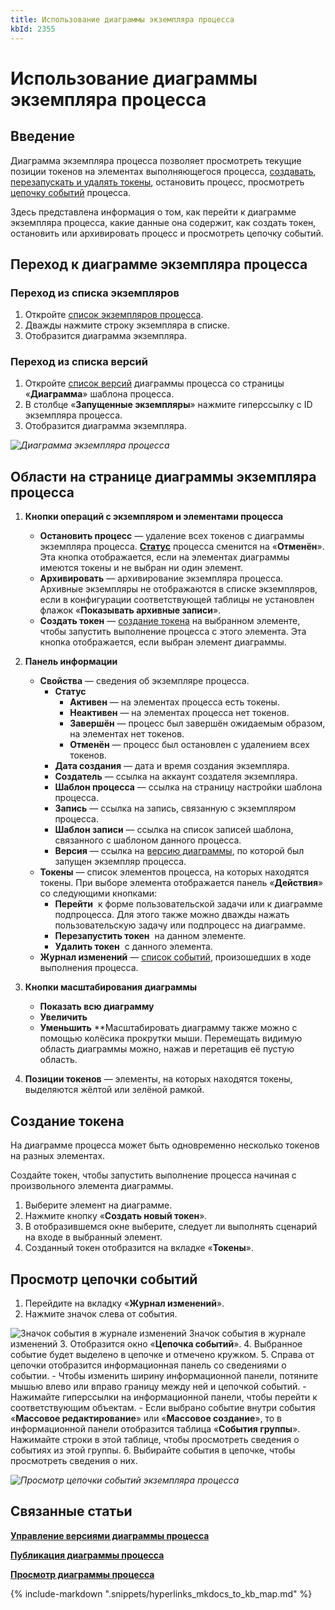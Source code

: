 ```yaml
---
title: Использование диаграммы экземпляра процесса
kbId: 2355
---
```


# Использование диаграммы экземпляра процесса

## Введение

Диаграмма экземпляра процесса позволяет просмотреть текущие позиции токенов на элементах выполняющегося процесса, [создавать](#token_create), [перезапускать и удалять токены](#tokens-tab), остановить процесс, просмотреть [цепочку событий](#events_chain_view) процесса.

Здесь представлена информация о том, как перейти к диаграмме экземпляра процесса, какие данные она содержит, как создать токен, остановить или архивировать процесс и просмотреть цепочку событий.

## Переход к диаграмме экземпляра процесса

### Переход из списка экземпляров

1. Откройте [список экземпляров процесса](../../templates/index.html#templates).
2. Дважды нажмите строку экземпляра в списке.
3. Отобразится диаграмма экземпляра.

### Переход из списка версий

1. Откройте [список версий](process_diagram_version_control.html#process_diagram_version_control) диаграммы процесса со страницы «**Диаграмма**» шаблона процесса.
2. В столбце «**Запущенные экземпляры**» нажмите гиперссылку с ID экземпляра процесса.
3. Отобразится диаграмма экземпляра.

_![Диаграмма экземпляра процесса](https://kb.comindware.ru/assets/process_diagram_view_instance.png)_

## Области на странице диаграммы экземпляра процесса

1. **Кнопки операций с экземпляром и элементами процесса**

    - **Остановить процесс** — удаление всех токенов с диаграммы экземпляра процесса. **[Статус](#process_status)** процесса сменится на «**Отменён**». Эта кнопка отображается, если на элементах диаграммы имеются токены и не выбран ни один элемент.
    - **Архивировать** — архивирование экземпляра процесса. Архивные экземпляры не отображаются в списке экземпляров, если в конфигурации соответствующей таблицы не установлен флажок «**Показывать архивные записи**».
    - **Создать токен** — [создание токена](#token_create) на выбранном элементе, чтобы запустить выполнение процесса с этого элемента. Эта кнопка отображается, если выбран элемент диаграммы.
2. **Панель информации**

    - **Свойства** — сведения об экземпляре процесса.
        - **Статус**
            - **Активен** — на элементах процесса есть токены.
            - **Неактивен** — на элементах процесса нет токенов.
            - **Завершён** — процесс был завершён ожидаемым образом, на элементах нет токенов.
            - **Отменён** — процесс был остановлен с удалением всех токенов.
        - **Дата создания** — дата и время создания экземпляра.
        - **Создатель** — ссылка на аккаунт создателя экземпляра.
        - **Шаблон процесса** — ссылка на страницу настройки шаблона процесса.
        - **Запись** — ссылка на запись, связанную с экземпляром процесса.
        - **Шаблон записи** — ссылка на список записей шаблона, связанного с шаблоном данного процесса.
        - **Версия** — ссылка на [версию диаграммы](process_diagram_version_control.html#process_diagram_version_control), по которой был запущен экземпляр процесса.
    - **Токены** — список элементов процесса, на которых находятся токены. При выборе элемента отображается панель «**Действия**» со следующими кнопками:
        - **Перейти** *‌* к форме пользовательской задачи или к диаграмме подпроцесса. Для этого также можно дважды нажать пользовательскую задачу или подпроцесс на диаграмме.
        - **Перезапустить токен** *‌* на данном элементе.
        - **Удалить токен** *‌* с данного элемента.
    - **Журнал изменений** — [список событий](#events_chain_view), произошедших в ходе выполнения процесса.
3. **Кнопки масштабирования диаграммы**

    - **Показать всю диаграмму** *‌*
    - **Увеличить** *‌*
    - **Уменьшить** *‌*Масштабировать диаграмму также можно с помощью колёсика прокрутки мыши. Перемещать видимую область диаграммы можно, нажав и перетащив её пустую область.
4. **Позиции токенов** — элементы, на которых находятся токены, выделяются жёлтой или зелёной рамкой.

## Создание токена

На диаграмме процесса может быть одновременно несколько токенов на разных элементах.

Создайте токен, чтобы запустить выполнение процесса начиная с произвольного элемента диаграммы.

1. Выберите элемент на диаграмме.
2. Нажмите кнопку «**Создать новый токен**».
3. В отобразившемся окне выберите, следует ли выполнять сценарий на входе в выбранный элемент.
4. Созданный токен отобразится на вкладке «**Токены**».

## Просмотр цепочки событий

1. Перейдите на вкладку «**Журнал изменений**».
2. Нажмите значок слева от события.

![Значок события в журнале изменений](https://kb.comindware.ru/assets/process_diagram_view_instance_event_icon.png)
Значок события в журнале изменений
3. Отобразится окно «**Цепочка событий**».
4. Выбранное событие будет выделено в цепочке и отмечено кружком.
5. Справа от цепочки отобразится информационная панель со сведениями о событии.
    - Чтобы изменить ширину информационной панели, потяните мышью влево или вправо границу между ней и цепочкой событий.
    - Нажимайте гиперссылки на информационной панели, чтобы перейти к соответствующим объектам.
    - Если выбрано событие внутри события «**Массовое редактирование**» или «**Массовое создание**», то в информационной панели отобразится таблица «**События группы**». Нажимайте строки в этой таблице, чтобы просмотреть сведения о событиях из этой группы.
6. Выбирайте события в цепочке, чтобы просмотреть сведения о них.

_![Просмотр цепочки событий экземпляра процесса](https://kb.comindware.ru/assets/process_diagram_view_events_chain.png)_

## Связанные статьи

**[Управление версиями диаграммы процесса](process_diagram_version_control.html)**

**[Публикация диаграммы процесса](index.html#process_diagram_publish)**

**[Просмотр диаграммы процесса](index.html#process_diagram_view)**



{% include-markdown ".snippets/hyperlinks_mkdocs_to_kb_map.md" %}

